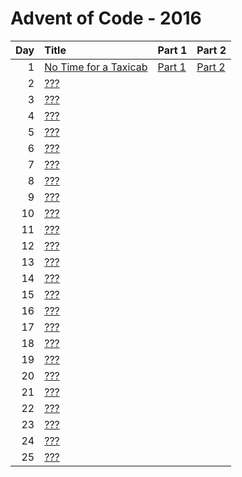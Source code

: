 # Advent of Code - 2016

| Day | Title | Part 1 | Part 2 |
| --: | :---- | :----- | :----- |
| 1 | [No Time for a Taxicab](https://adventofcode.com/2016/day/1) | [Part 1](D01/PartA.cs) | [Part 2](D01/PartB.cs) |
| 2 | [???](https://adventofcode.com/2016/day/2) |  |  |
| 3 | [???](https://adventofcode.com/2016/day/3) |  |  |
| 4 | [???](https://adventofcode.com/2016/day/4) |  |  |
| 5 | [???](https://adventofcode.com/2016/day/5) |  |  |
| 6 | [???](https://adventofcode.com/2016/day/6) |  |  |
| 7 | [???](https://adventofcode.com/2016/day/7) |  |  |
| 8 | [???](https://adventofcode.com/2016/day/8) |  |  |
| 9 | [???](https://adventofcode.com/2016/day/9) |  |  |
| 10 | [???](https://adventofcode.com/2016/day/10) |  |  |
| 11 | [???](https://adventofcode.com/2016/day/11) |  |  |
| 12 | [???](https://adventofcode.com/2016/day/12) |  |  |
| 13 | [???](https://adventofcode.com/2016/day/13) |  |  |
| 14 | [???](https://adventofcode.com/2016/day/14) |  |  |
| 15 | [???](https://adventofcode.com/2016/day/15) |  |  |
| 16 | [???](https://adventofcode.com/2016/day/16) |  |  |
| 17 | [???](https://adventofcode.com/2016/day/17) |  |  |
| 18 | [???](https://adventofcode.com/2016/day/18) |  |  |
| 19 | [???](https://adventofcode.com/2016/day/19) |  |  |
| 20 | [???](https://adventofcode.com/2016/day/20) |  |  |
| 21 | [???](https://adventofcode.com/2016/day/21) |  |  |
| 22 | [???](https://adventofcode.com/2016/day/22) |  |  |
| 23 | [???](https://adventofcode.com/2016/day/23) |  |  |
| 24 | [???](https://adventofcode.com/2016/day/24) |  |  |
| 25 | [???](https://adventofcode.com/2016/day/25) |  |  |
